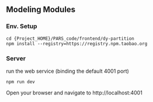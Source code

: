 ## Modeling Modules

### Env. Setup
```
cd {Project_HOME}/PARS_code/frontend/dy-partition
npm install --registry=https://registry.npm.taobao.org
```

### Server
run the web service (binding the default 4001 port)
```
npm run dev
```

Open your browser and navigate to http://localhost:4001
